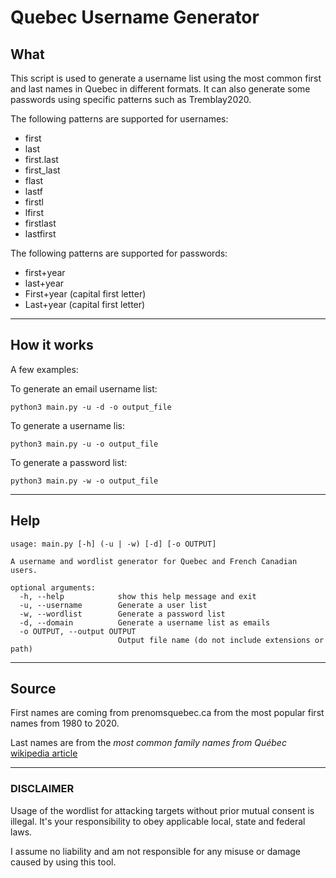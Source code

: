# Quebec Username Generator

## What

This script is used to generate a username list using the most common first and last names in Quebec in different formats. It can also generate some passwords using specific patterns such as Tremblay2020.

The following patterns are supported for usernames:
* first
* last
* first.last
* first_last
* flast
* lastf
* firstl
* lfirst
* firstlast
* lastfirst

The following patterns are supported for passwords:

* first+year
* last+year
* First+year (capital first letter)
* Last+year (capital first letter)

---
## How it works

A few examples:

To generate an email username list:
```
python3 main.py -u -d -o output_file
```

To generate a username lis:
```
python3 main.py -u -o output_file
```

To generate a password list:
```
python3 main.py -w -o output_file
```
---
## Help

```
usage: main.py [-h] (-u | -w) [-d] [-o OUTPUT]

A username and wordlist generator for Quebec and French Canadian users.

optional arguments:
  -h, --help            show this help message and exit
  -u, --username        Generate a user list
  -w, --wordlist        Generate a password list
  -d, --domain          Generate a username list as emails
  -o OUTPUT, --output OUTPUT
                        Output file name (do not include extensions or path)
```

---
## Source

First names are coming from prenomsquebec.ca from the most popular first names from 1980 to 2020.

Last names are from the *most common family names from Québec* [wikipedia article](https://fr.wikipedia.org/wiki/Liste_des_noms_de_famille_les_plus_courants_au_Qu%C3%A9bec)

---
### DISCLAIMER

Usage of the wordlist for attacking targets without prior mutual consent is illegal. It's your responsibility to obey  applicable local, state and federal laws. 

I assume no liability and am not responsible for any misuse or damage caused by using this tool.
